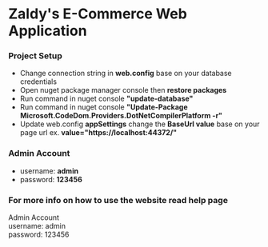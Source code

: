 # Zaldy's E-Commerce Web Application
<h3>Project Setup</h3>
<ul>
<li>Change connection string in <b>web.config</b> base on your database credentials</li>
<li>Open nuget package manager console then <b>restore packages</b></li>  
<li>Run command in nuget console <b>"update-database"</b></li>
<li>Run command in nuget console <b>"Update-Package Microsoft.CodeDom.Providers.DotNetCompilerPlatform -r"</b>
<li>Update web.config <b>appSettings</b> change the <b>BaseUrl value</b> base on your page url ex. <b>value="https://localhost:44372/"</b></li>
</ul>

<h3>Admin Account</h3>
<ul>
<li>username: <b>admin</b></li>
<li>password: <b>123456</b></li>
</ul>

<h3>For more info on how to use the website read help page </h3>



Admin Account<br/>
username: admin<br/>
password: 123456
